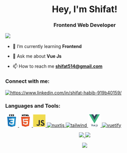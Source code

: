 <h1 align="center">Hey, I'm Shifat!</h1>
<h3 align="center">Frontend Web Developer</h3>

![](https://komarev.com/ghpvc/?username=shifat514&style=for-the-badge)


- 🌱 I’m currently learning **Frontend**
  
- 💬 Ask me about **Vue Js**

- 📫 How to reach me **shifat514@gmail.com**

<h3 align="left">Connect with me:</h3>
<p align="left">
<a href="https://www.linkedin.com/in/shifat-habib-919b40159/" target="blank"><img align="center" src="https://raw.githubusercontent.com/rahuldkjain/github-profile-readme-generator/master/src/images/icons/Social/linked-in-alt.svg" alt="https://www.linkedin.com/in/shifat-habib-919b40159/" height="30" width="40" /></a>
</p>

<h3 align="left">Languages and Tools:</h3>
<p align="left"> <a href="https://www.w3schools.com/css/" target="_blank" rel="noreferrer"> <img src="https://raw.githubusercontent.com/devicons/devicon/master/icons/css3/css3-original-wordmark.svg" alt="css3" width="40" height="40"/> </a> <a href="https://www.w3.org/html/" target="_blank" rel="noreferrer"> <img src="https://raw.githubusercontent.com/devicons/devicon/master/icons/html5/html5-original-wordmark.svg" alt="html5" width="40" height="40"/> </a> <a href="https://developer.mozilla.org/en-US/docs/Web/JavaScript" target="_blank" rel="noreferrer"> <img src="https://raw.githubusercontent.com/devicons/devicon/master/icons/javascript/javascript-original.svg" alt="javascript" width="40" height="40"/> </a> <a href="https://nuxtjs.org/" target="_blank" rel="noreferrer"> <img src="https://www.vectorlogo.zone/logos/nuxtjs/nuxtjs-icon.svg" alt="nuxtjs" width="40" height="40"/> </a> <a href="https://tailwindcss.com/" target="_blank" rel="noreferrer"> <img src="https://www.vectorlogo.zone/logos/tailwindcss/tailwindcss-icon.svg" alt="tailwind" width="40" height="40"/> </a> <a href="https://vuejs.org/" target="_blank" rel="noreferrer"> <img src="https://raw.githubusercontent.com/devicons/devicon/master/icons/vuejs/vuejs-original-wordmark.svg" alt="vuejs" width="40" height="40"/> </a> <a href="https://vuetifyjs.com/en/" target="_blank" rel="noreferrer"> <img src="https://bestofjs.org/logos/vuetify.svg" alt="vuetify" width="40" height="40"/> </a> </p>

<p align="center"> 
  <a href="https://github.com/shifat514/github-readme-stats">
    <img height="190" src="https://github-readme-stats.vercel.app/api?username=shifat514&theme=nord&show_icons=true" />
  </a>
  <a href="https://github.com/shifat514/github-readme-stats" align=center>
       <img height="190" src="https://github-readme-stats.vercel.app/api/top-langs/?username=shifat514&theme=nord&layout=compact" />
  </a>
</p>

<p align="center">   
  <a href="https://leetcode.com/u/shifat514/">
   <img height="180" src="https://leetcard.jacoblin.cool/shifat514?theme=nord">
  </a>
</p>






